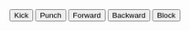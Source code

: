 <html lang="en">
  <head>
    <meta charset="UTF-8" />
    <meta http-equiv="X-UA-Compatible" content="IE=edge" />
    <meta name="viewport" content="width=device-width, initial-scale=1.0" />
    <style>
      .bk-image {
        background-image: url("images/background.jpg");
        background-size: 1340px 750px;
      }
    </style>
    <title>Martial Arts Simulator</title>
  </head>
  <body class="bk-image">
    <canvas id="canvas" height="500px" , width="500px"></canvas>
    <button id="kick">Kick</button>
    <button id="punch">Punch</button>
    <button id="forward">Forward</button>
    <button id="backward">Backward</button>
    <button id="block">Block</button>
    <script>
      let canvas = document.getElementById("canvas");
      let ctx = canvas.getContext("2d");

      let frames = {
        idle: [1, 2, 3, 4, 5, 6, 7, 8],
        kick: [1, 2, 3, 4, 5, 6, 7],
        punch: [1, 2, 3, 4, 5, 6, 7],
        backward: [1, 2, 3, 4, 5, 6],
        forward: [1, 2, 3, 4, 5, 6],
        block: [1, 2, 3, 4, 5, 6],
      };

      let loadImage = (src, callback) => {
        let img = document.createElement("img");
        img.onload = () => callback(img);
        img.src = src;
      };

      let imagePath = (frameNumber, animation) => {
        return "images/" + animation + "/" + frameNumber + ".png";
      };

      let loadImages = (callback) => {
        let images = {
          idle: [],
          kick: [],
          punch: [],
          backward: [],
          forward: [],
          block: [],
        };
        let imagesToLoad = 0;
        let action = Object.keys(images);
        action.forEach((animation) => {
          let animationFrames = frames[animation];
          console.log(animationFrames);

          imagesToLoad = imagesToLoad + animationFrames.length;

          animationFrames.forEach((frameNumber) => {
            let path = imagePath(frameNumber, animation);

            loadImage(path, (image) => {
              imagesToLoad = imagesToLoad - 1;
              images[animation][frameNumber - 1] = image;
              if (imagesToLoad === 0) callback(images);
            });
          });
        });
      };

      let animate = (ctx, images, animation, callback) => {
        images[animation].forEach((image, index) => {
          setTimeout(() => {
            ctx.clearRect(0, 0, 500, 500);
            ctx.drawImage(image, 0, 0, canvas.height, canvas.width);
          }, index * 100);
        });
        setTimeout(callback, images[animation].length * 100);
      };

      loadImages((images) => {
        let queuedAnimation = [];

        let aux = () => {
          let selectedAnimation;
          if (queuedAnimation.length !== 0) {
            selectedAnimation = queuedAnimation.shift();
          } else {
            selectedAnimation = "idle";
          }
          animate(ctx, images, selectedAnimation, aux);
        };

        document.getElementById("kick").onclick = () => {
          queuedAnimation.push("kick");
        };

        document.getElementById("punch").onclick = () => {
          queuedAnimation.push("punch");
        };

        document.getElementById("forward").onclick = () => {
          queuedAnimation.push("forward");
        };

        document.getElementById("backward").onclick = () => {
          queuedAnimation.push("backward");
        };

        document.getElementById("block").onclick = () => {
          queuedAnimation.push("block");
        };

        document.addEventListener("keyup", (event) => {
          const key = event.key;

          if (key === "ArrowUp") {
            queuedAnimation.push("kick");
          } else if (key === "ArrowDown") {
            queuedAnimation.push("punch");
          } else if (key === "ArrowRight") {
            queuedAnimation.push("forward");
          } else if (key === "ArrowLeft") {
            queuedAnimation.push("backward");
          } else if (key === " ") {
            queuedAnimation.push("block");
          }
        });

        aux();
      });
    </script>
  </body>
</html>
